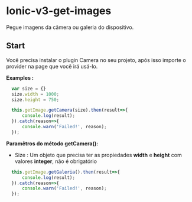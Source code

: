 # Ionic-v3-get-images
Pegue imagens da câmera ou galeria do dispositivo.

## Start ##
Você precisa instalar o plugin Camera no seu projeto, após isso importe o provider na page que você irá usá-lo.


**Examples :**

```typescript
  var size = {}
  size.width = 1000;
  size.height = 750;

  this.getImage.getCamera(size).then(result=>{
      console.log(result);
  }).catch(reason=>{
      console.warn('Failed!', reason);
  });
```

**Paramêtros do método getCamera():**
- Size : Um objeto que precisa ter as propiedades **width** e **height** com valores **integer**, não é obrigatório


```typescript
  this.getImage.getGaleria().then(result=>{
      console.log(result);
  }).catch(reason=>{
      console.warn('Failed!', reason);
  });
```
